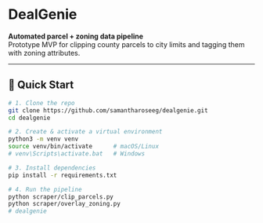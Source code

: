 # DealGenie

**Automated parcel + zoning data pipeline**  
Prototype MVP for clipping county parcels to city limits and tagging them with zoning attributes.

---

## 🚀 Quick Start

```bash
# 1. Clone the repo
git clone https://github.com/samantharoseeg/dealgenie.git
cd dealgenie

# 2. Create & activate a virtual environment
python3 -m venv venv
source venv/bin/activate      # macOS/Linux
# venv\Scripts\activate.bat   # Windows

# 3. Install dependencies
pip install -r requirements.txt

# 4. Run the pipeline
python scraper/clip_parcels.py
python scraper/overlay_zoning.py
# dealgenie